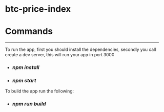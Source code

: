 # btc-price-index
# Commands
***
To run the app, first you should install the dependencies, secondly you call create a dev server, this will run your app in port 3000 

  - ### _npm install_
  - ### _npm start_

To build the app run the following:

  - ### _npm run build_
